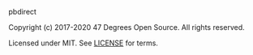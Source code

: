 [comment]: <> (Don't edit this file!)
[comment]: <> (It is automatically updated after every release of https://github.com/47degrees/.github)
[comment]: <> (If you want to suggest a change, please open a PR or issue in that repository)

pbdirect

Copyright (c) 2017-2020 47 Degrees Open Source. All rights reserved.

Licensed under MIT. See [LICENSE](LICENSE.md) for terms.